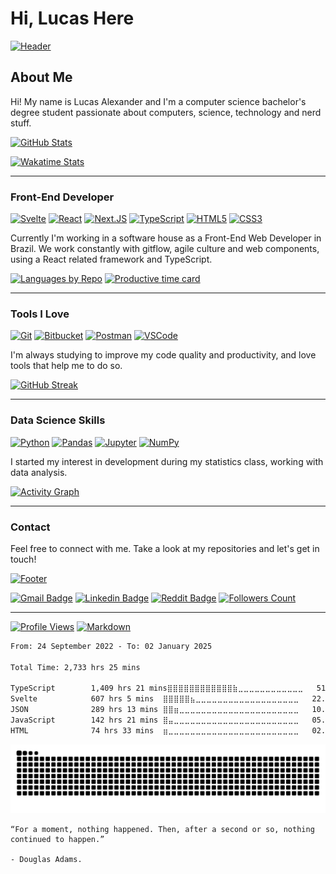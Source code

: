 # Hi, Lucas Here

[![Header](https://capsule-render.vercel.app/api?type=wave&section=header&color=222436&fontColor=FF757F&fontAlignY=50&height=250&text=GitHub%20Page&desc=Welcome%20to%20my&descAlignY=25&animation=fadeIn&link=https://github.com/kyechan99/capsule-render)](https://github.com/kyechan99/capsule-render)

## About Me

Hi! My name is Lucas Alexander and I'm a computer science bachelor's degree student passionate about computers, science, technology and nerd stuff.

[![GitHub Stats](https://github-readme-stats.vercel.app/api?username=lucasalexander13&line_height=24&show_icons=true&hide_border=true&include_all_commits=true&count_private=true&title_color=FF757F&icon_color=599DFF&text_color=F8F8F8&bg_color=222436&link=https://github.com/anuraghazra/github-readme-stats)](https://github.com/anuraghazra/github-readme-stats)

[![Wakatime Stats](https://github-readme-stats.vercel.app/api/wakatime?username=lucasalexander13&hide_border=true&title_color=FF757F&icon_color=599DFF&text_color=F8F8F8&hide=pug,java,mdx,groovy,git,assembly,vue.js,go,objective-j,svg,gdscript,ezhil,actionscript%203,image%20(svg),astro,sql,scss,xml,toml,ini,java%20properties,git%20config,text,tsconfig,other&bg_color=222436&link=https://github.com/anuraghazra/github-readme-stats)](https://github.com/anuraghazra/github-readme-stats)

---

### Front-End Developer

[![Svelte](https://img.shields.io/badge/svelte-FF757F.svg?style=for-the-badge&logo=svelte&logoColor=FF757F&labelColor=222436&link=https://svelte.dev/)](https://svelte.dev/)
[![React](https://img.shields.io/badge/react-599DFF.svg?style=for-the-badge&logo=react&logoColor=599DFF&labelColor=222436&link=https://reactjs.org)](https://reactjs.org)
[![Next.JS](https://img.shields.io/badge/next.JS-FF757F.svg?style=for-the-badge&logo=next.js&logoColor=FF757F&labelColor=222436&link=https://nextjs.org)](https://nextjs.org)
[![TypeScript](https://img.shields.io/badge/typescript-599DFF.svg?style=for-the-badge&logo=typescript&logoColor=599DFF&labelColor=222436&link=https://www.typescriptlang.org)](https://www.typescriptlang.org)
[![HTML5](https://img.shields.io/badge/html5-FF757F.svg?style=for-the-badge&logo=html5&logoColor=FF757F&labelColor=222436&link=https://developer.mozilla.org/en-US/docs/Web/HTML)](https://developer.mozilla.org/en-US/docs/Web/HTML)
[![CSS3](https://img.shields.io/badge/css3-599DFF.svg?style=for-the-badge&logo=css3&logoColor=599DFF&labelColor=222436&link=https://developer.mozilla.org/en-US/docs/Web/CSS)](https://developer.mozilla.org/en-US/docs/Web/CSS)

Currently I'm working in a software house as a Front-End Web Developer in Brazil. We work constantly with gitflow, agile culture and web components, using a React related framework and TypeScript.

[![Languages by Repo](http://github-profile-summary-cards.vercel.app/api/cards/repos-per-language?username=LucasAlexander13&theme=moonlight&link=https://github.com/vn7n24fzkq/github-profile-summary-cards)](https://github.com/vn7n24fzkq/github-profile-summary-cards)
[![Productive time card](http://github-profile-summary-cards.vercel.app/api/cards/productive-time?username=LucasAlexander13&theme=moonlight&link=https://github.com/vn7n24fzkq/github-profile-summary-cards)](https://github.com/vn7n24fzkq/github-profile-summary-cards)

---

### Tools I Love

[![Git](https://img.shields.io/badge/git-FF757F.svg?style=for-the-badge&logo=git&logoColor=FF757F&labelColor=222436&link=https://git-scm.com)](https://git-scm.com)
[![Bitbucket](https://img.shields.io/badge/bitbucket-599DFF.svg?style=for-the-badge&logo=bitbucket&logoColor=599DFF&labelColor=222436&link=https://bitbucket.org)](https://bitbucket.org)
[![Postman](https://img.shields.io/badge/Postman-FF757F?style=for-the-badge&logo=postman&logoColor=FF757F&labelColor=222436&link=https://www.postman.com)](https://www.postman.com)
[![VSCode](https://img.shields.io/badge/VS%20Code-599DFF.svg?style=for-the-badge&logo=visual-studio-code&logoColor=599DFF&labelColor=222436&link=https://code.visualstudio.com)](https://code.visualstudio.com)

I'm always studying to improve my code quality and productivity, and love tools that help me to do so.

[![GitHub Streak](https://streak-stats.demolab.com?user=lucasalexander13&border_radius=6&background=222436&border=222436&stroke=3A3E59&ring=FF98A4&fire=FF757F&currStreakNum=F8F8F8&sideNums=FF757F&currStreakLabel=FF757F&sideLabels=599DFF&dates=F8F8F8&link=https://github.com/DenverCoder1/github-readme-streak-stats)](https://github.com/DenverCoder1/github-readme-streak-stats)

---

### Data Science Skills

[![Python](https://img.shields.io/badge/Python-FF757F?style=for-the-badge&logo=python&logoColor=FF757F&labelColor=222436&link=https://www.python.org)](https://www.python.org)
[![Pandas](https://img.shields.io/badge/pandas-599DFF.svg?style=for-the-badge&logo=pandas&logoColor=599DFF&labelColor=222436&link=https://pandas.pydata.org)](https://pandas.pydata.org)
[![Jupyter](https://img.shields.io/badge/jupyter-FF757F.svg?style=for-the-badge&logo=jupyter&logoColor=FF757F&labelColor=222436&link=https://jupyter.org/)](https://jupyter.org/)
[![NumPy](https://img.shields.io/badge/numpy-599DFF.svg?style=for-the-badge&logo=numpy&logoColor=599DFF&labelColor=222436&link=https://numpy.org)](https://numpy.org)

I started my interest in development during my statistics class, working with data analysis.

[![Activity Graph](https://github-readme-activity-graph.vercel.app/graph?username=LucasAlexander13&bg_color=222436&color=F8F8F8&title_color=FF757F&line=FF757F&point=599DFF&area=true&area_color=599DFF&hide_border=true&radius=8&link=https://github.com/Ashutosh00710/github-readme-activity-graph)](https://github.com/Ashutosh00710/github-readme-activity-graph)

---

### Contact

Feel free to connect with me. Take a look at my repositories and let's get in touch!

[![Footer](https://capsule-render.vercel.app/api?type=wave&section=footer&color=222436&fontColor=FF757F&fontAlignY=50&height=200&text=What,%20still%20here?&desc=Thank%20You!%20Please%20consider%20following%20me&descAlignY=65&animation=fadeIn&link=https://github.com/kyechan99/capsule-render)](https://github.com/kyechan99/capsule-render)

[![Gmail Badge](https://img.shields.io/badge/Mail%20me-FF757F.svg?style=for-the-badge&logo=gmail&logoColor=FF757F&labelColor=222436&link=mailto:lucasalexander13@hotmail.com)](mailto:lucasalexander13@hotmail.com)
[![Linkedin Badge](https://img.shields.io/badge/LinkedIn-599DFF.svg?style=for-the-badge&logo=Linkedin&logoColor=599DFF&labelColor=222436&link=https://www.linkedin.com/in/lucasalexander13)](https://www.linkedin.com/in/lucasalexander13)
[![Reddit Badge](https://img.shields.io/badge/reddit-FF757F?style=for-the-badge&logo=reddit&logoColor=FF757F&labelColor=222436&link=https://www.reddit.com/user/LucasAlexander13)](https://www.reddit.com/user/LucasAlexander13)
[![Followers Count](https://custom-icon-badges.demolab.com/github/followers/lucasalexander13?color=599DFF&labelColor=222436&style=for-the-badge&logo=person-add&label=&logoColor=599DFF&link=https://github.com/lucasalexander13?tab=followers)](https://github.com/lucasalexander13?tab=followers)

---

[![Profile Views](https://komarev.com/ghpvc/?username=lucasalexander13&label=visitors&style=for-the-badge&color=FF757F&link=https://github.com/antonkomarev/github-profile-views-counter)](https://github.com/antonkomarev/github-profile-views-counter)
[![Markdown](https://img.shields.io/badge/Made%20with-Markdown-599DFF?style=for-the-badge&logo=Markdown&link=https://www.markdownguide.org)](https://www.markdownguide.org)

<!--START_SECTION:waka-->

```txt
From: 24 September 2022 - To: 02 January 2025

Total Time: 2,733 hrs 25 mins

TypeScript        1,409 hrs 21 mins⣿⣿⣿⣿⣿⣿⣿⣿⣿⣿⣿⣿⣷⣀⣀⣀⣀⣀⣀⣀⣀⣀⣀⣀⣀   51.56 %
Svelte            607 hrs 5 mins  ⣿⣿⣿⣿⣿⣦⣀⣀⣀⣀⣀⣀⣀⣀⣀⣀⣀⣀⣀⣀⣀⣀⣀⣀⣀   22.21 %
JSON              289 hrs 13 mins ⣿⣿⣶⣀⣀⣀⣀⣀⣀⣀⣀⣀⣀⣀⣀⣀⣀⣀⣀⣀⣀⣀⣀⣀⣀   10.58 %
JavaScript        142 hrs 21 mins ⣿⣤⣀⣀⣀⣀⣀⣀⣀⣀⣀⣀⣀⣀⣀⣀⣀⣀⣀⣀⣀⣀⣀⣀⣀   05.21 %
HTML              74 hrs 33 mins  ⣶⣀⣀⣀⣀⣀⣀⣀⣀⣀⣀⣀⣀⣀⣀⣀⣀⣀⣀⣀⣀⣀⣀⣀⣀   02.73 %
```

<!--END_SECTION:waka-->

[![Snake Animation](https://raw.githubusercontent.com/LucasAlexander13/LucasAlexander13/output/github-contribution-grid-snake-dark.svg)](https://github.com/Platane/snk)

```text
“For a moment, nothing happened. Then, after a second or so, nothing continued to happen.”

- Douglas Adams.
```

<!-- Resources

[![Profile Stats](http://github-profile-summary-cards-392tqnxp4-vn7n24fzkq.vercel.app/api/cards/stats?username=lucasalexander13&theme=moonlight&link=https://github.com/vn7n24fzkq/github-profile-summary-cards)](https://github.com/vn7n24fzkq/github-profile-summary-cards)

[![Github History](http://github-profile-summary-cards-392tqnxp4-vn7n24fzkq.vercel.app/api/cards/profile-details?username=lucasalexander13&theme=moonlight&link=https://github.com/vn7n24fzkq/github-profile-summary-cards)](https://github.com/vn7n24fzkq/github-profile-summary-cards)

[![Most Used Languages](https://github-readme-stats.vercel.app/api/top-langs/?username=lucasalexander13&langs_count=6&title_color=FF757F&icon_color=599DFF&text_color=F8F8F8&bg_color=222436&layout=compact&hide_border=true&link=https://github.com/anuraghazra/github-readme-stats)](https://github.com/anuraghazra/github-readme-stats)

[![Typing SVG](https://readme-typing-svg.demolab.com?size=16&height=30&font=Fira+Code&pause=1000&color=FF757F&lines=Quote+of+today:&link=https://github.com/DenverCoder1/readme-typing-svg)](https://github.com/DenverCoder1/readme-typing-svg)

[![Jokes](https://readme-jokes.vercel.app/api?bgColor=%23222436&hideBorder=true&qColor=%23FF757F&aColor=%23599DFF&textColor=%23FF757F&codeColor=%23599DFF&link=https://github.com/ABSphreak/readme-jokes)](https://github.com/ABSphreak/readme-jokes)

[![Styled Quotes](https://quotes-github-readme.vercel.app/api?&type=horizontal&theme=moonlight)](https://github.com/piyushsuthar/github-readme-quotes)

[![Quote for today](https://github-readme-quotes.herokuapp.com/quote?theme=dark&quoteCategory=motivational&link=https://github.com/shravan20/github-readme-quotes)](https://github.com/shravan20/github-readme-quotes)

-->
